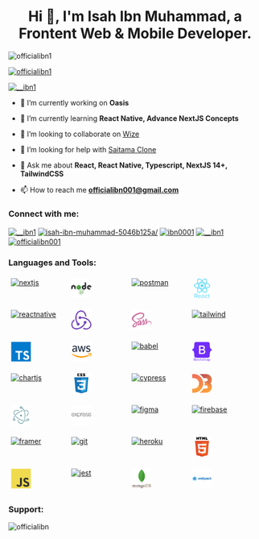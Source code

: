 
<h1 align="center">Hi 👋, I'm Isah Ibn Muhammad, a Frontent Web & Mobile Developer.</h1>

<p align="left"> <img src="https://komarev.com/ghpvc/?username=officialibn1&label=Profile%20views&color=0e75b6&style=flat" alt="officialibn1" /> </p>

<p align="left"> <a href="https://github.com/ryo-ma/github-profile-trophy"><img src="https://github-profile-trophy.vercel.app/?username=officialibn1" alt="officialibn1" /></a> </p>

<p align="left"> <a href="https://twitter.com/__ibn1" target="blank"><img src="https://img.shields.io/twitter/follow/__ibn1?logo=twitter&style=for-the-badge" alt="__ibn1" /></a> </p>

- 🔭 I’m currently working on **Oasis**

- 🌱 I’m currently learning **React Native, Advance NextJS Concepts**

- 👯 I’m looking to collaborate on [Wize](https://wize-nu.vercel.app/)

- 🤝 I’m looking for help with [Saitama Clone](https://saitamaclone.vercel.app/)

- 💬 Ask me about **React, React Native, Typescript, NextJS 14+, TailwindCSS**

- 📫 How to reach me **officialibn001@gmail.com**

<h3 align="left">Connect with me:</h3>
<p align="left">
<a href="https://twitter.com/__ibn1" target="blank"><img align="center" src="https://raw.githubusercontent.com/rahuldkjain/github-profile-readme-generator/master/src/images/icons/Social/twitter.svg" alt="__ibn1" height="30" width="40" /></a>
<a href="https://linkedin.com/in/isah-ibn-muhammad-5046b125a/" target="blank"><img align="center" src="https://raw.githubusercontent.com/rahuldkjain/github-profile-readme-generator/master/src/images/icons/Social/linked-in-alt.svg" alt="isah-ibn-muhammad-5046b125a/" height="30" width="40" /></a>
<a href="https://fb.com/ibn0001" target="blank"><img align="center" src="https://raw.githubusercontent.com/rahuldkjain/github-profile-readme-generator/master/src/images/icons/Social/facebook.svg" alt="ibn0001" height="30" width="40" /></a>
<a href="https://instagram.com/__ibn1" target="blank"><img align="center" src="https://raw.githubusercontent.com/rahuldkjain/github-profile-readme-generator/master/src/images/icons/Social/instagram.svg" alt="__ibn1" height="30" width="40" /></a>
<a href="https://www.hackerrank.com/officialibn001" target="blank"><img align="center" src="https://raw.githubusercontent.com/rahuldkjain/github-profile-readme-generator/master/src/images/icons/Social/hackerrank.svg" alt="officialibn001" height="30" width="40" /></a>
</p>

<h3 >Languages and Tools:</h3>
<div
			style="
				width: 100%;
				height: auto;
				display: flex;
				flex-wrap: wrap;
				gap: 10px;
			">
			<span style="width: 100px; margin: 5px">
				<a
					href="https://nextjs.org/"
					target="_blank"
					rel="noreferrer">
					<img
						src="https://cdn.worldvectorlogo.com/logos/nextjs-2.svg"
						alt="nextjs"
						width="40"
						height="40" />
				</a>
			</span>
			<span style="width: 100px; margin: 5px">
				<a
					href="https://nodejs.org"
					target="_blank"
					rel="noreferrer">
					<img
						src="https://raw.githubusercontent.com/devicons/devicon/master/icons/nodejs/nodejs-original-wordmark.svg"
						alt="nodejs"
						width="40"
						height="40" />
				</a>
			</span>
			<span style="width: 100px; margin: 5px">
				<a
					href="https://postman.com"
					target="_blank"
					rel="noreferrer">
					<img
						src="https://www.vectorlogo.zone/logos/getpostman/getpostman-icon.svg"
						alt="postman"
						width="40"
						height="40" />
				</a>
			</span>
			<span style="width: 100px; margin: 5px">
				<a
					href="https://reactjs.org/"
					target="_blank"
					rel="noreferrer">
					<img
						src="https://raw.githubusercontent.com/devicons/devicon/master/icons/react/react-original-wordmark.svg"
						alt="react"
						width="40"
						height="40" />
				</a>
			</span>
			<span style="width: 100px; margin: 5px">
				<a
					href="https://reactnative.dev/"
					target="_blank"
					rel="noreferrer">
					<img
						src="https://reactnative.dev/img/header_logo.svg"
						alt="reactnative"
						width="40"
						height="40" />
				</a>
			</span>
			<span style="width: 100px; margin: 5px">
				<a
					href="https://redux.js.org"
					target="_blank"
					rel="noreferrer">
					<img
						src="https://raw.githubusercontent.com/devicons/devicon/master/icons/redux/redux-original.svg"
						alt="redux"
						width="40"
						height="40" />
				</a>
			</span>
			<span style="width: 100px; margin: 5px">
				<a
					href="https://sass-lang.com"
					target="_blank"
					rel="noreferrer">
					<img
						src="https://raw.githubusercontent.com/devicons/devicon/master/icons/sass/sass-original.svg"
						alt="sass"
						width="40"
						height="40" />
				</a>
			</span>
			<span style="width: 100px; margin: 5px">
				<a
					href="https://tailwindcss.com/"
					target="_blank"
					rel="noreferrer">
					<img
						src="https://www.vectorlogo.zone/logos/tailwindcss/tailwindcss-icon.svg"
						alt="tailwind"
						width="40"
						height="40" />
				</a>
			</span>
			<span style="width: 100px; margin: 5px">
				<a
					href="https://www.typescriptlang.org/"
					target="_blank"
					rel="noreferrer">
					<img
						src="https://raw.githubusercontent.com/devicons/devicon/master/icons/typescript/typescript-original.svg"
						alt="typescript"
						width="40"
						height="40" />
				</a>
			</span>
			<span style="width: 100px; margin: 5px">
				<a
					href="https://aws.amazon.com"
					target="_blank"
					rel="noreferrer">
					<img
						src="https://raw.githubusercontent.com/devicons/devicon/master/icons/amazonwebservices/amazonwebservices-original-wordmark.svg"
						alt="aws"
						width="40"
						height="40" />
				</a>
			</span>
			<span style="width: 100px; margin: 5px">
				<a
					href="https://babeljs.io/"
					target="_blank"
					rel="noreferrer">
					<img
						src="https://www.vectorlogo.zone/logos/babeljs/babeljs-icon.svg"
						alt="babel"
						width="40"
						height="40" />
				</a>
			</span>
			<span style="width: 100px; margin: 5px">
				<a
					href="https://getbootstrap.com"
					target="_blank"
					rel="noreferrer">
					<img
						src="https://raw.githubusercontent.com/devicons/devicon/master/icons/bootstrap/bootstrap-plain-wordmark.svg"
						alt="bootstrap"
						width="40"
						height="40" />
				</a>
			</span>
			<span style="width: 100px; margin: 5px">
				<a
					href="https://www.chartjs.org"
					target="_blank"
					rel="noreferrer">
					<img
						src="https://www.chartjs.org/media/logo-title.svg"
						alt="chartjs"
						width="40"
						height="40" />
				</a>
			</span>
			<span style="width: 100px; margin: 5px">
				<a
					href="https://www.w3schools.com/css/"
					target="_blank"
					rel="noreferrer">
					<img
						src="https://raw.githubusercontent.com/devicons/devicon/master/icons/css3/css3-original-wordmark.svg"
						alt="css3"
						width="40"
						height="40" />
				</a>
			</span>
			<span style="width: 100px; margin: 5px">
				<a
					href="https://www.cypress.io"
					target="_blank"
					rel="noreferrer">
					<img
						src="https://raw.githubusercontent.com/simple-icons/simple-icons/6e46ec1fc23b60c8fd0d2f2ff46db82e16dbd75f/icons/cypress.svg"
						alt="cypress"
						width="40"
						height="40" />
				</a>
			</span>
			<span style="width: 100px; margin: 5px">
				<a
					href="https://d3js.org/"
					target="_blank"
					rel="noreferrer">
					<img
						src="https://raw.githubusercontent.com/devicons/devicon/master/icons/d3js/d3js-original.svg"
						alt="d3js"
						width="40"
						height="40" />
				</a>
			</span>
			<span style="width: 100px; margin: 5px">
				<a
					href="https://www.electronjs.org"
					target="_blank"
					rel="noreferrer">
					<img
						src="https://raw.githubusercontent.com/devicons/devicon/master/icons/electron/electron-original.svg"
						alt="electron"
						width="40"
						height="40" />
				</a>
			</span>
			<span style="width: 100px; margin: 5px">
				<a
					href="https://expressjs.com"
					target="_blank"
					rel="noreferrer">
					<img
						src="https://raw.githubusercontent.com/devicons/devicon/master/icons/express/express-original-wordmark.svg"
						alt="express"
						width="40"
						height="40" />
				</a>
			</span>
			<span style="width: 100px; margin: 5px">
				<a
					href="https://www.figma.com/"
					target="_blank"
					rel="noreferrer">
					<img
						src="https://www.vectorlogo.zone/logos/figma/figma-icon.svg"
						alt="figma"
						width="40"
						height="40" />
				</a>
			</span>
			<span style="width: 100px; margin: 5px">
				<a
					href="https://firebase.google.com/"
					target="_blank"
					rel="noreferrer">
					<img
						src="https://www.vectorlogo.zone/logos/firebase/firebase-icon.svg"
						alt="firebase"
						width="40"
						height="40" />
				</a>
			</span>
			<span style="width: 100px; margin: 5px">
				<a
					href="https://www.framer.com/"
					target="_blank"
					rel="noreferrer">
					<img
						src="https://www.vectorlogo.zone/logos/framer/framer-icon.svg"
						alt="framer"
						width="40"
						height="40" />
				</a>
			</span>
			<span style="width: 100px; margin: 5px">
				<a
					href="https://git-scm.com/"
					target="_blank"
					rel="noreferrer">
					<img
						src="https://www.vectorlogo.zone/logos/git-scm/git-scm-icon.svg"
						alt="git"
						width="40"
						height="40" />
				</a>
			</span>
			<span style="width: 100px; margin: 5px">
				<a
					href="https://heroku.com"
					target="_blank"
					rel="noreferrer">
					<img
						src="https://www.vectorlogo.zone/logos/heroku/heroku-icon.svg"
						alt="heroku"
						width="40"
						height="40" />
				</a>
			</span>
			<span style="width: 100px; margin: 5px">
				<a
					href="https://www.w3.org/html/"
					target="_blank"
					rel="noreferrer">
					<img
						src="https://raw.githubusercontent.com/devicons/devicon/master/icons/html5/html5-original-wordmark.svg"
						alt="html5"
						width="40"
						height="40" />
				</a>
			</span>
			<span style="width: 100px; margin: 5px">
				<a
					href="https://developer.mozilla.org/en-US/docs/Web/JavaScript"
					target="_blank"
					rel="noreferrer">
					<img
						src="https://raw.githubusercontent.com/devicons/devicon/master/icons/javascript/javascript-original.svg"
						alt="javascript"
						width="40"
						height="40" />
				</a>
			</span>
			<span style="width: 100px; margin: 5px">
				<a
					href="https://jestjs.io"
					target="_blank"
					rel="noreferrer">
					<img
						src="https://www.vectorlogo.zone/logos/jestjsio/jestjsio-icon.svg"
						alt="jest"
						width="40"
						height="40" />
				</a>
			</span>
			<span style="width: 100px; margin: 5px">
				<a
					href="https://www.mongodb.com/"
					target="_blank"
					rel="noreferrer">
					<img
						src="https://raw.githubusercontent.com/devicons/devicon/master/icons/mongodb/mongodb-original-wordmark.svg"
						alt="mongodb"
						width="40"
						height="40" />
				</a>
			</span>
			<span style="width: 100px; margin: 5px">
				<a
					href="https://webpack.js.org"
					target="_blank"
					rel="noreferrer">
					<img
						src="https://raw.githubusercontent.com/devicons/devicon/d00d0969292a6569d45b06d3f350f463a0107b0d/icons/webpack/webpack-original-wordmark.svg"
						alt="webpack"
						width="40"
						height="40" />
				</a>
			</div>
		</div>

<h3 align="left">Support:</h3>
<p><a href="https://www.buymeacoffee.com/officialibn"> <img align="left" src="https://cdn.buymeacoffee.com/buttons/v2/default-yellow.png" height="50" width="210" alt="officialibn" /></a></p>
